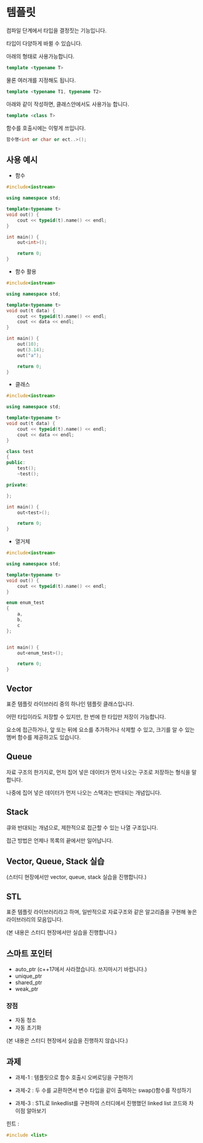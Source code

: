 # 템플릿

컴파일 단계에서 타입을 결정짓는 기능입니다.

타입이 다양하게 바뀔 수 있습니다.

아래의 형태로 사용가능합니다.

```c++
template <typename T>
```

물론 여러개를 지정해도 됩니다.

```c++
template <typename T1, typename T2>
```

아래와 같이 작성하면,  클래스안에서도 사용가능 합니다.

```c++
template <class T>
```

함수를 호출시에는 이렇게 쓰입니다.

```c++
함수명<int or char or ect..>();
```

## 사용 예시

* 함수

```c++
#include<iostream>

using namespace std;

template<typename t>
void out() {
    cout << typeid(t).name() << endl;
}

int main() {
    out<int>();

    return 0;
}
```

* 함수 활용

```c++
#include<iostream>

using namespace std;

template<typename t>
void out(t data) {
    cout << typeid(t).name() << endl;
    cout << data << endl;
}

int main() {
    out(10);
    out(3.14);
    out("a");

    return 0;
}
```

* 클래스

```c++
#include<iostream>

using namespace std;

template<typename t>
void out(t data) {
    cout << typeid(t).name() << endl;
    cout << data << endl;
}

class test
{
public:
    test();
    ~test();

private:

};

int main() {
    out<test>();

    return 0;
}
```

* 열거체

```c++
#include<iostream>

using namespace std;

template<typename t>
void out() {
    cout << typeid(t).name() << endl;
}

enum enum_test
{
    a,
    b,
    c
};


int main() {
    out<enum_test>();

    return 0;
}
```

## Vector

표준 템플릿 라이브러리 중의 하나인 템플릿 클래스입니다.

어떤 타입이라도 저장할 수 있지만, 한 번에 한 타입만 저장이 가능합니다.

요소에 접근하거나, 앞 또는 뒤에 요소를 추가하거나 삭제할 수 있고, 크기를 알 수 있는 멤버 함수를 제공하고도 있습니다.

## Queue

자료 구조의 한가지로, 먼저 집어 넣은 데이터가 먼저 나오는 구조로 저장하는 형식을 말합니다.

나중에 집어 넣은 데이터가 먼저 나오는 스택과는 반대되는 개념입니다.

## Stack

큐와 반대되는 개념으로, 제한적으로 접근할 수 있는 나열 구조입니다.

접근 방법은 언제나 목록의 끝에서만 일어납니다.

## Vector, Queue, Stack 실습

(스터디 현장에서만 vector, queue, stack 실습을 진행합니다.)

## STL

표준 템플릿 라이브러리라고 하며, 일반적으로 자료구조와 같은 알고리즘을 구현해 놓은 라이브러리의 모음입니다.

(본 내용은 스터디 현장에서만 실습을 진행합니다.)

## 스마트 포인터

* auto_ptr (c++17에서 사라졌습니다. 쓰지마시기 바랍니다.)
* unique_ptr
* shared_ptr
* weak_ptr

### 장점

* 자동 청소
* 자동 초기화

(본 내용은 스터디 현장에서 실습을 진행하지 않습니다.)

## 과제

* 과제-1 : 템플릿으로 함수 호출시 오버로딩을 구현하기

* 과제-2 : 두 수를 교환하면서 변수 타입을 같이 출력하는 swap()함수를 작성하기

* 과제-3 : STL로 linkedlist를 구현하여 스터디에서 진행했던 linked list 코드와 차이점 알아보기

힌트 :

```c++
#include <list>
```